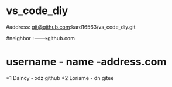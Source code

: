 # vs_code_diy
#address:
	git@github.com:kard16563/vs_code_diy.git

#neighbor :--->github.com
#	username - 	name	-address.com
	
*1	Daincy   -	xdz 	github
*2	Loriame	 -	dn		gitee

